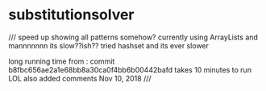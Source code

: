 # substitutionsolver

///
speed up showing all patterns somehow? currently using ArrayLists and mannnnnnn its slow??ish?? 
tried hashset and its ever slower

long running time from : commit b8fbc656ae2a1e68bb8a30ca0f4bb6b00442bafd 
takes 10 minutes to run LOL also added comments
Nov 10, 2018
///
